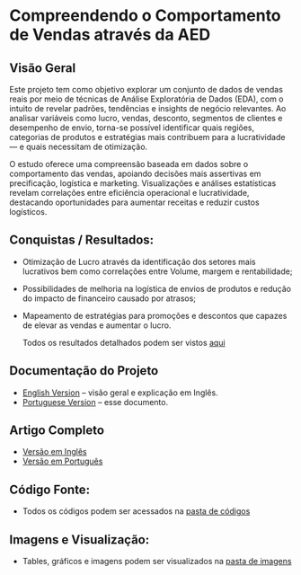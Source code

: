 # Compreendendo o Comportamento de Vendas através da AED 

## Visão Geral
Este projeto tem como objetivo explorar um conjunto de dados de vendas reais por meio de técnicas de Análise Exploratória de Dados (EDA), com o intuito de revelar padrões, 
tendências e insights de negócio relevantes. Ao analisar variáveis como lucro, vendas, desconto, segmentos de clientes e desempenho de envio, torna-se possível identificar quais regiões, 
categorias de produtos e estratégias mais contribuem para a lucratividade — e quais necessitam de otimização.

O estudo oferece uma compreensão baseada em dados sobre o comportamento das vendas, apoiando decisões mais assertivas em precificação, logística e marketing. Visualizações e análises estatísticas 
revelam correlações entre eficiência operacional e lucratividade, destacando oportunidades para aumentar receitas e reduzir custos logísticos.

## Conquistas / Resultados:
- Otimização de Lucro através da identificação dos setores mais lucrativos bem como correlações entre Volume, margem e rentabilidade;
- Possibilidades de melhoria na logística de envios de produtos e redução do impacto de financeiro causado por atrasos;
- Mapeamento de estratégias para promoções e descontos que capazes de elevar as vendas e aumentar o lucro.

  Todos os resultados detalhados podem ser vistos [aqui](results_pt.md)

## Documentação do Projeto
- [English Version](README.md) – visão geral e explicação em Inglês. 
- [Portuguese Version](README_PT.md) – esse documento.

## Artigo Completo
- [Versão em Inglês](https://github.com/Benfluc/Projects/blob/main/project5/article_en.md)
- [Versão em Português](https://github.com/Benfluc/Projects/blob/main/project5/article_pt.md)

## Código Fonte:
- Todos os códigos podem ser acessados na [pasta de códigos](https://github.com/Benfluc/Projects/tree/main/project5/codes)  

## Imagens e Visualização:
- Tables, gráficos e imagens podem ser visualizados na [pasta de imagens](https://github.com/Benfluc/Projects/tree/main/project5/imgs)
